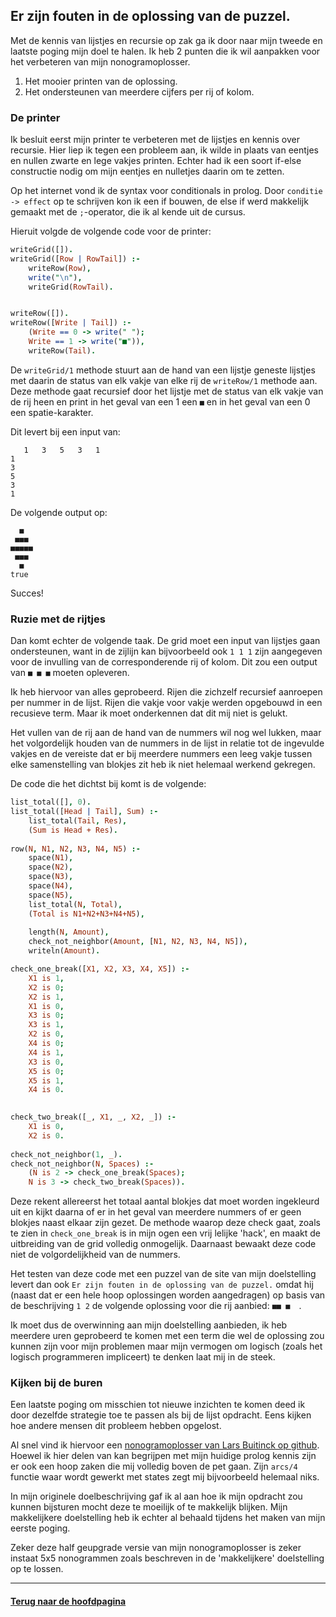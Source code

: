 ## Er zijn fouten in de oplossing van de puzzel.

Met de kennis van lijstjes en recursie op zak ga ik door naar mijn tweede en laatste poging mijn doel te halen. Ik heb 2 punten die ik wil aanpakken voor het verbeteren van mijn nonogramoplosser. 

1. Het mooier printen van de oplossing.
2. Het ondersteunen van meerdere cijfers per rij of kolom.

### De printer

Ik besluit eerst mijn printer te verbeteren met de lijstjes en kennis over recursie. Hier liep ik tegen een probleem aan, ik wilde in plaats van eentjes en nullen zwarte en lege vakjes printen. Echter had ik een soort if-else constructie nodig om mijn eentjes en nulletjes daarin om te zetten.

Op het internet vond ik de syntax voor conditionals in prolog. Door `conditie -> effect` op te schrijven kon ik een if bouwen, de else if werd makkelijk gemaakt met de `;`-operator, die ik al kende uit de cursus.

Hieruit volgde de volgende code voor de printer: 
```prolog
writeGrid([]).
writeGrid([Row | RowTail]) :-
	writeRow(Row),
	write("\n"),
	writeGrid(RowTail).


writeRow([]).	
writeRow([Write | Tail]) :-
	(Write == 0 -> write(" ");
	Write == 1 -> write("■")),
	writeRow(Tail).
```
De `writeGrid/1` methode stuurt aan de hand van een lijstje geneste lijstjes met daarin de status van elk vakje van elke rij de `writeRow/1` methode aan. Deze methode gaat recursief door het lijstje met de status van elk vakje van de rij heen en print in het geval van een 1 een `■` en in het geval van een 0 een spatie-karakter.

Dit levert bij een input van:
```
   1   3   5   3   1
1
3
5
3
1
```
De volgende output op:
```
  ■  
 ■■■ 
■■■■■
 ■■■ 
  ■  
true 
```
Succes!

### Ruzie met de rijtjes

Dan komt echter de volgende taak. De grid moet een input van lijstjes gaan ondersteunen, want in de zijlijn kan bijvoorbeeld ook `1 1 1` zijn aangegeven voor de invulling van de corresponderende rij of kolom. Dit zou een output van `■ ■ ■` moeten opleveren.

Ik heb hiervoor van alles geprobeerd. Rijen die zichzelf recursief aanroepen per nummer in de lijst. Rijen die vakje voor vakje werden opgebouwd in een recusieve term. Maar ik moet onderkennen dat dit mij niet is gelukt.

Het vullen van de rij aan de hand van de nummers wil nog wel lukken, maar het volgordelijk houden van de nummers in de lijst in relatie tot de ingevulde vakjes en de vereiste dat er bij meerdere nummers een leeg vakje tussen elke samenstelling van blokjes zit heb ik niet helemaal werkend gekregen.

De code die het dichtst bij komt is de volgende:
```prolog
list_total([], 0).
list_total([Head | Tail], Sum) :-
	list_total(Tail, Res),
	(Sum is Head + Res).
	
row(N, N1, N2, N3, N4, N5) :-
	space(N1),
	space(N2),
	space(N3),
	space(N4),
	space(N5),
	list_total(N, Total),
	(Total is N1+N2+N3+N4+N5),
	
	length(N, Amount),
	check_not_neighbor(Amount, [N1, N2, N3, N4, N5]),
	writeln(Amount).

check_one_break([X1, X2, X3, X4, X5]) :-
	X1 is 1,
	X2 is 0;
	X2 is 1,
	X1 is 0,
	X3 is 0;
	X3 is 1,
	X2 is 0,
	X4 is 0;
	X4 is 1,
	X3 is 0,
	X5 is 0;
	X5 is 1,
	X4 is 0.
	

check_two_break([_, X1, _, X2, _]) :-
	X1 is 0,
	X2 is 0.
	
check_not_neighbor(1, _).	
check_not_neighbor(N, Spaces) :-
	(N is 2 -> check_one_break(Spaces);
	N is 3 -> check_two_break(Spaces)).
```
Deze rekent allereerst het totaal aantal blokjes dat moet worden ingekleurd uit en kijkt daarna of er in het geval van meerdere nummers of er geen blokjes naast elkaar zijn gezet. De methode waarop deze check gaat, zoals te zien in `check_one_break` is in mijn ogen een vrij lelijke 'hack', en maakt de uitbreiding van de grid volledig onmogelijk. Daarnaast bewaakt deze code niet de volgordelijkheid van de nummers.

Het testen van deze code met een puzzel van de site van mijn doelstelling levert dan ook `Er zijn fouten in de oplossing van de puzzel.` omdat hij (naast dat er een hele hoop oplossingen worden aangedragen) op basis van de beschrijving `1 2` de volgende oplossing voor die rij aanbied: `■■ ■  `.

Ik moet dus de overwinning aan mijn doelstelling aanbieden, ik heb meerdere uren geprobeerd te komen met een term die wel de oplossing zou kunnen zijn voor mijn problemen maar mijn vermogen om logisch (zoals het logisch programmeren impliceert) te denken laat mij in de steek.

### Kijken bij de buren

Een laatste poging om misschien tot nieuwe inzichten te komen deed ik door dezelfde strategie toe te passen als bij de lijst opdracht. Eens kijken hoe andere mensen dit probleem hebben opgelost.

Al snel vind ik hiervoor een [nonogramoplosser van Lars Buitinck op github](https://gist.github.com/larsmans/1146705/8ba25a66402adad16a89a09eeb68bf83f8b6f01a). Hoewel ik hier delen van kan begrijpen met mijn huidige prolog kennis zijn er ook een hoop zaken die mij volledig boven de pet gaan. Zijn `arcs/4` functie waar wordt gewerkt met states zegt mij bijvoorbeeld helemaal niks.

In mijn originele doelbeschrijving gaf ik al aan hoe ik mijn opdracht zou kunnen bijsturen mocht deze te moeilijk of te makkelijk blijken. Mijn makkelijkere doelstelling heb ik echter al behaald tijdens het maken van mijn eerste poging.

Zeker deze half geupgrade versie van mijn nonogramoplosser is zeker instaat 5x5 nonogrammen zoals beschreven in de 'makkelijkere' doelstelling op te lossen.

---

#### [Terug naar de hoofdpagina](index.md)
